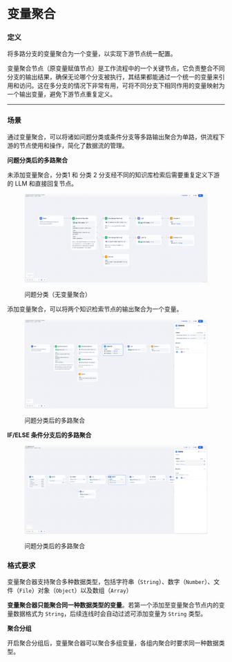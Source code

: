 # 变量聚合

### 定义

将多路分支的变量聚合为一个变量，以实现下游节点统一配置。

变量聚合节点（原变量赋值节点）是工作流程中的一个关键节点，它负责整合不同分支的输出结果，确保无论哪个分支被执行，其结果都能通过一个统一的变量来引用和访问。这在多分支的情况下非常有用，可将不同分支下相同作用的变量映射为一个输出变量，避免下游节点重复定义。

***

### 场景

通过变量聚合，可以将诸如问题分类或条件分支等多路输出聚合为单路，供流程下游的节点使用和操作，简化了数据流的管理。

**问题分类后的多路聚合**

未添加变量聚合，分类1 和 分类 2 分支经不同的知识库检索后需要重复定义下游的 LLM 和直接回复节点。

<figure><img src="../../../.gitbook/assets/image (278).png" alt=""><figcaption><p>问题分类（无变量聚合）</p></figcaption></figure>

添加变量聚合，可以将两个知识检索节点的输出聚合为一个变量。

<figure><img src="../../../.gitbook/assets/image (276).png" alt=""><figcaption><p>问题分类后的多路聚合</p></figcaption></figure>

**IF/ELSE 条件分支后的多路聚合**

<figure><img src="../../../.gitbook/assets/image (277).png" alt=""><figcaption><p>问题分类后的多路聚合</p></figcaption></figure>

### 格式要求

变量聚合器支持聚合多种数据类型，包括字符串（`String`）、数字（`Number`）、文件（`File`）对象（`Object`）以及数组（`Array`）

**变量聚合器只能聚合同一种数据类型的变量**。若第一个添加至变量聚合节点内的变量数据格式为 `String`，后续连线时会自动过滤可添加变量为 `String` 类型。

**聚合分组**

开启聚合分组后，变量聚合器可以聚合多组变量，各组内聚合时要求同一种数据类型。
